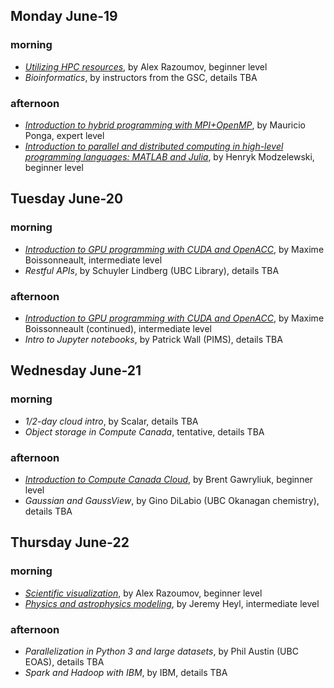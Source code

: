 ## Monday June-19

### morning
* [*Utilizing HPC resources*](alex1.md), by Alex Razoumov, beginner level
* *Bioinformatics*, by instructors from the GSC, details TBA

### afternoon
* [*Introduction to hybrid programming with MPI+OpenMP*](mauricio.md), by Mauricio Ponga, expert level
* [*Introduction to parallel and distributed computing in high-level programming languages: MATLAB and Julia*](henryk.md),
  by Henryk Modzelewski, beginner level

## Tuesday June-20

### morning
* [*Introduction to GPU programming with CUDA and OpenACC*](maxime.md), by Maxime Boissonneault,
  intermediate level
* *Restful APIs*, by Schuyler Lindberg (UBC Library), details TBA

### afternoon
* [*Introduction to GPU programming with CUDA and OpenACC*](maxime.md), by Maxime Boissonneault
  (continued), intermediate level
* *Intro to Jupyter notebooks*, by Patrick Wall (PIMS), details TBA

## Wednesday June-21

### morning
* *1/2-day cloud intro*, by Scalar, details TBA
* *Object storage in Compute Canada*, tentative, details TBA

### afternoon
* [*Introduction to Compute Canada Cloud*](brent.md), by Brent Gawryliuk, beginner level
* *Gaussian and GaussView*, by Gino DiLabio (UBC Okanagan chemistry), details TBA

## Thursday June-22

### morning
* [*Scientific visualization*](alex2.md), by Alex Razoumov, beginner level
* [*Physics and astrophysics modeling*](jeremy.md), by Jeremy Heyl, intermediate level

### afternoon
* *Parallelization in Python 3 and large datasets*, by Phil Austin (UBC EOAS), details TBA
* *Spark and Hadoop with IBM*, by IBM, details TBA
